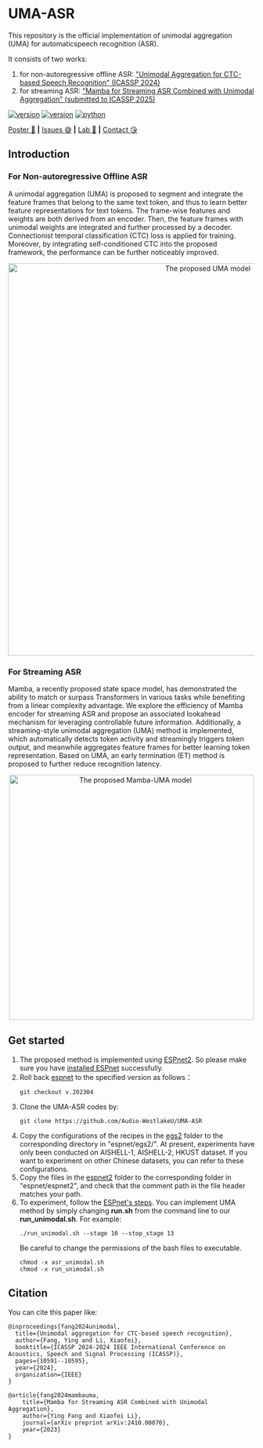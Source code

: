 <!--
 * @Author: FnoY fangying@westlake.edu.cn
 * @LastEditors: fnoy 1084585914@qq.com
 * @LastEditTime: 2024-10-09 15:04:18
 * @FilePath: \UMA-ASR\README.md
-->
# UMA-ASR
This repository is the official implementation of unimodal aggregation (UMA) for automaticspeech recognition (ASR).

It consists of two works:
1. for non-autoregressive offline ASR: ["Unimodal Aggregation for CTC-based Speech Recognition" (ICASSP 2024)](https://ieeexplore.ieee.org/abstract/document/10448248)
2. for streaming ASR: ["Mamba for Streaming ASR Combined with Unimodal Aggregation" (submitted to ICASSP 2025)](https://arxiv.org/abs/2410.00070)
 
<div>
    </p>
    <a href="https://github.com/Audio-WestlakeU/UMA-ASR/"><img src="https://img.shields.io/badge/Platform-linux-lightgrey" alt="version"></a>
    <a href="https://github.com/Audio-WestlakeU/UMA-ASR/"><img src="https://img.shields.io/badge/Python-3.9-orange" alt="version"></a>
    <a href="https://github.com/Audio-WestlakeU/UMA-ASR/"><img src="https://img.shields.io/badge/PyTorch-1.13-brightgreen" alt="python"></a>
</div>

[Poster :star_struck:](https://sigport.org/sites/default/files/docs/fangying_UMA_poster4.0.pdf) **|** [Issues :sweat_smile:](https://github.com/Audio-WestlakeU/UMA-ASR/issues)
 **|** [Lab :hear_no_evil:](https://github.com/Audio-WestlakeU) **|** [Contact :kissing_heart:](fangying@westlake.edu.cn)

## Introduction

### For Non-autoregressive Offline ASR
A unimodal aggregation (UMA) is proposed to segment and integrate the feature frames that belong to the same text token, and thus to learn better feature representations for text tokens. The frame-wise features and weights are both derived from an encoder. Then, the feature frames with unimodal weights are integrated and further processed by a decoder. Connectionist temporal classification (CTC) loss is applied for training. Moreover, by integrating self-conditioned CTC into the proposed framework, the performance can be further noticeably improved.

<div align="center">
<image src="./uma.png"  width="800" alt="The proposed UMA model" />
</div>

### For Streaming ASR
Mamba, a recently proposed state space model, has demonstrated the ability to match or surpass Transformers in various tasks while benefiting from a linear complexity advantage. We explore the efficiency of Mamba encoder for streaming ASR and propose an associated lookahead mechanism for leveraging controllable future information. Additionally, a streaming-style unimodal aggregation (UMA) method is
implemented, which automatically detects token activity and streamingly triggers token output, and meanwhile aggregates feature frames for better learning token representation. Based on UMA, an early termination (ET) method is proposed to further reduce recognition latency.

<div align="center">
<image src="./mamba_uma.png"  width="500" alt="The proposed Mamba-UMA model" />
</div>


## Get started
1. The proposed method is implemented using [ESPnet2](https://github.com/espnet/espnet). So please make sure you have [installed ESPnet](https://espnet.github.io/espnet/installation.html#) successfully. 
2. Roll back [espnet](https://github.com/espnet/espnet/tree/v.202304) to the specified version as follows：
    ```
    git checkout v.202304
    ```
3. Clone the UMA-ASR codes by:
   ```
   git clone https://github.com/Audio-WestlakeU/UMA-ASR
   ```
4. Copy the configurations of the recipes in the [egs2](https://github.com/Audio-WestlakeU/UMA-ASR/tree/main/egs2) folder to the corresponding directory in "espnet/egs2/". At present, experiments have only been conducted on AISHELL-1, AISHELL-2, HKUST dataset. If you want to experiment on other Chinese datasets, you can refer to these configurations.  
5. Copy the files in the [espnet2](https://github.com/Audio-WestlakeU/UMA-ASR/tree/main/espnet2) folder to the corresponding folder in "espnet/espnet2", and check that the comment path in the file header matches your path.
6. To experiment, follow the [ESPnet's steps](https://espnet.github.io/espnet/espnet2_tutorial.html#recipes-using-espnet2). You can implement UMA method by simply changing **run.sh** from the command line to our **run_unimodal.sh**.  For example:
    ```
    ./run_unimodal.sh --stage 10 --stop_stage 13
    ```
    Be careful to change the permissions of the bash files to executable.
    ```
    chmod -x asr_unimodal.sh
    chmod -x run_unimodal.sh
    ```

## Citation
You can cite this paper like:

```
@inproceedings{fang2024unimodal,
  title={Unimodal aggregation for CTC-based speech recognition},
  author={Fang, Ying and Li, Xiaofei},
  booktitle={ICASSP 2024-2024 IEEE International Conference on Acoustics, Speech and Signal Processing (ICASSP)},
  pages={10591--10595},
  year={2024},
  organization={IEEE}
}

@article{fang2024mambauma,
    title={Mamba for Streaming ASR Combined with Unimodal Aggregation},
    author={Ying Fang and Xiaofei Li},
    journal={arXiv preprint arXiv:2410.00070},
    year={2023}
}
```
